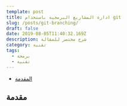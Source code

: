 ```yaml
---
template: post
title: ادارة المشاريع البرمجية باستخدام git
slug: /posts/git-branching/
draft: false
date: 2019-08-05T11:40:32.169Z
description: شرح مختصر للمقالة
category: تقنية
tags:
  - برمجة
  - تقنية
---
```


- [المقدمة](#مقدمة)

## مقدمة
